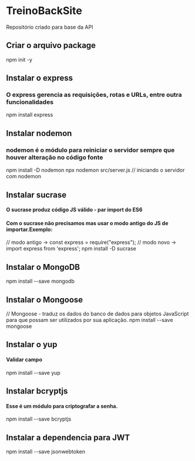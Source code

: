 # TreinoBackSite
Repositório criado para base da API 

## Criar o arquivo package
npm init -y

## Instalar o express 
### O express gerencia as requisições, rotas e URLs, entre outra funcionalidades
npm install express

## Instalar nodemon
### nodemon é o módulo para reiniciar o servidor sempre que houver alteração no código fonte
npm install -D nodemon
npx nodemon src/server.js // iniciando o servidor com nodemon

## Instalar sucrase
#### O sucrase produz código JS válido - par import do ES6
#### Com o sucrase não precisamos mas usar o modo antigo do JS de importar.Exemplo: 
// modo antigo -> const express = require("express");
// modo novo -> import express from 'express';
npm install  -D sucrase

## Instalar o MongoDB 
npm install  --save mongodb

## Instalar o Mongoose 
// Mongoose - traduz os dados do banco de dados para objetos JavaScript para que possam ser utilizados por sua aplicação. 
npm install --save mongoose

## Instalar o yup
#### Validar campo
npm install --save yup

## Instalar bcryptjs
#### Esse é um módulo para criptografar a senha.
npm install --save bcryptjs

## Instalar a dependencia para JWT
npm install --save jsonwebtoken